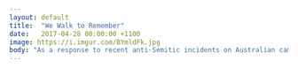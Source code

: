 ```yaml
---
layout: default
title:  "We Walk to Remember"
date:   2017-04-28 00:00:00 +1100
image: https://i.imgur.com/BYmldFk.jpg
body: "As a response to recent anti-Semitic incidents on Australian campuses, AEPi marched at UNSW with the 'We Walk To Remember' campaign, a worldwide initiative commemorating the many lives lost during the Holocaust."
---
```


